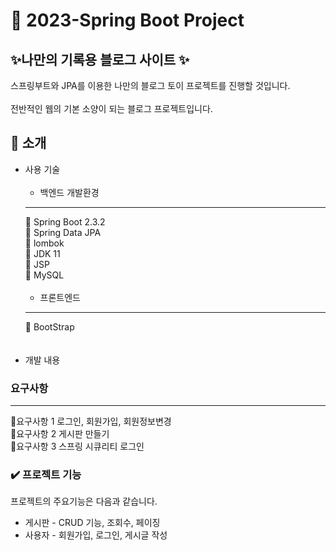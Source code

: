 # 📎 2023-Spring Boot Project
## ✨나만의 기록용 블로그 사이트 ✨
스프링부트와 JPA를 이용한 나만의 블로그 토이 프로젝트를 진행할 것입니다.<br><br/>
전반적인 웹의 기본 소양이 되는 블로그 프로젝트입니다.

## 📎 소개<br>
  * 사용 기술<br></br>
    * 백엔드 개발환경<br>
    ---
     💙 Spring Boot 2.3.2<br>
     💙 Spring Data JPA<br>
     💙 lombok<br>
     💙 JDK 11<br>
     💙 JSP<br>
     💙 MySQL<br></br>
    * 프론트엔드<br>
    ---
     💚 BootStrap<br>
    <br></br>
  * 개발 내용

### 요구사항
---
 🌟요구사항 1	로그인, 회원가입, 회원정보변경<br>
 🌟요구사항 2	게시판 만들기<br>
 🌟요구사항 3	스프링 시큐리티 로그인<br>

### ✔️ 프로젝트 기능
  프로젝트의 주요기능은 다음과 같습니다.
  * 게시판 - CRUD 기능, 조회수, 페이징
  * 사용자 - 회원가입, 로그인, 게시글 작성
